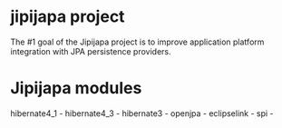 jipijapa project
================
The #1 goal of the Jipijapa project is to improve application platform integration with JPA persistence providers.  

Jipijapa modules
================

hibernate4_1  - 
hibernate4_3  - 
hibernate3  - 
openjpa - 
eclipselink - 
spi - 